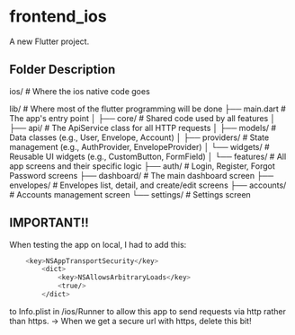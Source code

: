 # frontend_ios

A new Flutter project.

## Folder Description

ios/                    # Where the ios native code goes

lib/                    # Where most of the flutter programming will be done
├── main.dart           # The app's entry point
│
├── core/               # Shared code used by all features
│   ├── api/            # The ApiService class for all HTTP requests
│   ├── models/         # Data classes (e.g., User, Envelope, Account)
│   ├── providers/      # State management (e.g., AuthProvider, EnvelopeProvider)
│   └── widgets/        # Reusable UI widgets (e.g., CustomButton, FormField)
│
└── features/           # All app screens and their specific logic
    ├── auth/           # Login, Register, Forgot Password screens
    ├── dashboard/      # The main dashboard screen
    ├── envelopes/      # Envelopes list, detail, and create/edit screens
    ├── accounts/       # Accounts management screen
    └── settings/       # Settings screen

## IMPORTANT!!
When testing the app on local, I had to add this:
```bash
    <key>NSAppTransportSecurity</key>
        <dict>
            <key>NSAllowsArbitraryLoads</key>
            <true/>
        </dict>
```
to Info.plist in /ios/Runner to allow this app to send requests via http rather than https.
-> When we get a secure url with https, delete this bit!